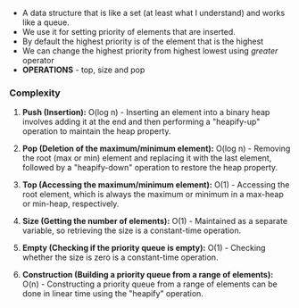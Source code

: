 - A data structure that is like a set (at least what I understand) and works like a queue.
- We use it for setting priority of elements that are inserted.
- By default the highest priority is of the element that is the highest 
- We can change the highest priority from highest lowest using *greater* operator
- **OPERATIONS** - top, size and pop

### Complexity 
1. **Push (Insertion):** O(log n) - Inserting an element into a binary heap involves adding it at the end and then performing a "heapify-up" operation to maintain the heap property.
    
2. **Pop (Deletion of the maximum/minimum element):** O(log n) - Removing the root (max or min) element and replacing it with the last element, followed by a "heapify-down" operation to restore the heap property.
    
3. **Top (Accessing the maximum/minimum element):** O(1) - Accessing the root element, which is always the maximum or minimum in a max-heap or min-heap, respectively.
    
4. **Size (Getting the number of elements):** O(1) - Maintained as a separate variable, so retrieving the size is a constant-time operation.
    
5. **Empty (Checking if the priority queue is empty):** O(1) - Checking whether the size is zero is a constant-time operation.
    
6. **Construction (Building a priority queue from a range of elements):** O(n) - Constructing a priority queue from a range of elements can be done in linear time using the "heapify" operation.


